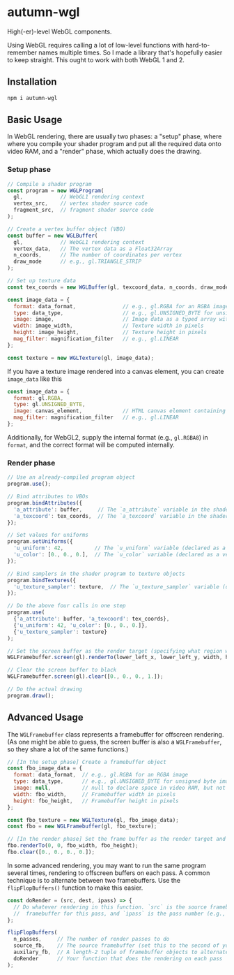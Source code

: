 # autumn-wgl
High(-er)-level WebGL components.

Using WebGL requires calling a lot of low-level functions with hard-to-remember names multiple times. So I made a library that's hopefully easier to keep straight. This ought to work with both WebGL 1 and 2.

## Installation
```bash
npm i autumn-wgl
```

## Basic Usage
In WebGL rendering, there are usually two phases: a "setup" phase, where where you compile your shader program and put all the required data onto video RAM, and a "render" phase, which actually does the drawing.

### Setup phase
```javascript
// Compile a shader program
const program = new WGLProgram(
  gl,            // WebGL1 rendering context
  vertex_src,    // vertex shader source code
  fragment_src,  // fragment shader source code
);

// Create a vertex buffer object (VBO)
const buffer = new WGLBuffer(
  gl,            // WebGL1 rendering context
  vertex_data,   // The vertex data as a Float32Array
  n_coords,      // The number of coordinates per vertex
  draw_mode      // e.g., gl.TRIANGLE_STRIP
);

// Set up texture data
const tex_coords = new WGLBuffer(gl, texcoord_data, n_coords, draw_mode);

const image_data = {
  format: data_format,               // e.g., gl.RGBA for an RGBA image
  type: data_type,                   // e.g., gl.UNSIGNED_BYTE for unsigned byte image data        
  image: image,                      // Image data as a typed array with the type corresponding to `data_type`
  width: image_width,                // Texture width in pixels
  height: image_height,              // Texture height in pixels
  mag_filter: magnification_filter   // e.g., gl.LINEAR
};

const texture = new WGLTexture(gl, image_data);
```

If you have a texture image rendered into a canvas element, you can create `image_data` like this
```javascript
const image_data = {
  format: gl.RGBA,
  type: gl.UNSIGNED_BYTE,     
  image: canvas_element,             // HTML canvas element containing the image data
  mag_filter: magnification_filter   // e.g., gl.LINEAR
};
```

Additionally, for WebGL2, supply the internal format (e.g., `gl.RGBA8`) in `format`, and the correct format will be computed internally.

### Render phase
```javascript
// Use an already-compiled program object
program.use();

// Bind attributes to VBOs
program.bindAttributes({
  'a_attribute': buffer,     // The `a_attribute` variable in the shader program gets bound to the `buffer` VBO
  'a_texcoord': tex_coords,  // The `a_texcoord` variable in the shader program gets bound to the `tex_coords` VBO
});

// Set values for uniforms
program.setUniforms({
  'u_uniform': 42,          // The `u_uniform` variable (declared as a float) in the shader program gets set to 42
  'u_color': [0., 0., 0.],  // The `u_color` variable (declared as a vec3) in the shader program gets set to [0., 0., 0.]
});

// Bind samplers in the shader program to texture objects
program.bindTextures({
  'u_texture_sampler': texture,  // The `u_texture_sampler` variable (declared as a sampler2D) gets data from the object `texture`.
});

// Do the above four calls in one step
program.use(
  {'a_attribute': buffer, 'a_texcoord': tex_coords},
  {'u_uniform': 42, 'u_color': [0., 0., 0.]},
  {'u_texture_sampler': texture}
);

// Set the screen buffer as the render target (specifying what region with `lower_left_x`, `lower_left_y`, `width`, and `height`);
WGLFramebuffer.screen(gl).renderTo(lower_left_x, lower_left_y, width, height);

// Clear the screen buffer to black
WGLFramebuffer.screen(gl).clear([0., 0., 0., 1.]);

// Do the actual drawing
program.draw();
```

## Advanced Usage
The `WGLFramebuffer` class represents a framebuffer for offscreen rendering. (As one might be able to guess, the screen buffer is also a `WGLFramebuffer`, so they share a lot of the same functions.)
```javascript
// [In the setup phase] Create a framebuffer object
const fbo_image_data = {
  format: data_format,  // e.g., gl.RGBA for an RGBA image
  type: data_type,      // e.g., gl.UNSIGNED_BYTE for unsigned byte image data        
  image: null,          // null to declare space in video RAM, but not fill it with anything
  width: fbo_width,     // Framebuffer width in pixels
  height: fbo_height,   // Framebuffer height in pixels
};

const fbo_texture = new WGLTexture(gl, fbo_image_data);
const fbo = new WGLFramebuffer(gl, fbo_texture);

// [In the render phase] Set the frame buffer as the render target and clear to transparent
fbo.renderTo(0, 0, fbo_width, fbo_height);
fbo.clear([0., 0., 0., 0.]);
```

In some advanced rendering, you may want to run the same program several times, rendering to offscreen buffers on each pass. A common technique is to alternate between two framebuffers. Use the `flipFlopBuffers()` function to make this easier.
```javascript
const doRender = (src, dest, ipass) => {
  // Do whatever rendering in this function. `src` is the source framebuffer for this pass, `dest` is the destination
  //  framebuffer for this pass, and `ipass` is the pass number (e.g., 0 for the 1st pass, 1 for the second pass, etc.)
};

flipFlopBuffers(
  n_passes,     // The number of render passes to do
  source_fb,    // The source framebuffer (set this to the second of your auxiliary framebuffer objects if the initial data aren't from a framebuffer)
  auxilary_fb,  // A length-2 tuple of framebuffer objects to alternate between on each rendering pass
  doRender      // Your function that does the rendering on each pass
);
```
